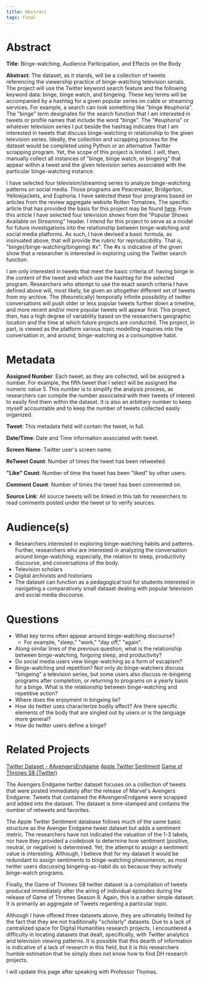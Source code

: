 ```yaml
---
title: Abstract
tags: Final
---
```

# Abstract
**Title**: Binge-watching, Audience Participation, and Effects on the Body

**Abstract**: The dataset, as it stands, will be a collection of tweets referencing the viewership practice of binge-watching television serials. The project will use the Twitter keyword search feature and the following keyword data: binge, binge watch, and bingeing. These key terms will be accompanied by a hashtag for a given popular series on cable or streaming services. For example, a search can look something like "binge #euphoria". The "binge" term designates for the search function that I am interested in tweets or profile names that include the word "binge". The "#euphoria" or whatever television series I put beside the hashtag indicates that I am interested in tweets that discuss binge-watching in relationship to the given television series. Ideally, the collection and scrapping process for the dataset would be completed using Python or an alternative Twitter scrapping program. Yet, the scope of this project is limited. I will, then, manually collect all instances of "binge, binge watch, or bingeing" that appear within a tweet and the given television series associated with the particular binge-watching instance.

I have selected four television/streaming series to analyze binge-watching patterns on social media. Those programs are Peacemaker, Bridgerton, Yellowjackets, and Euphoria. I have selected these four programs based on articles from the review aggregate website Rotten Tomatoes. The specific article that has provided the basis for this project may be found [here](https://www.rottentomatoes.com/top-tv/). From this article I have selected four television shows from the "Popular Shows Available on Streaming" header. I intend for this project to serve as a model for future investigations into the relationship between binge-watching and social media platforms. As such, I have devised a basic formula, as insinuated above, that will provide the rubric for reproducibility. That is, "binge(/binge-watching/bingeing) #x". The #x is indicative of the given show that a researcher is interested in exploring using the Twitter search function. 

I am only interested in tweets that meet the basic criteria of: having binge in the content of the tweet and which use the hashtag for the selected program. Researchers who attempt to use the exact search criteria I have defined above will, most likely, be given an altogether different set of tweets from my archive. The (theoretically) temporally infinite possibility of twitter conversations will push older or less popular tweets further down a timeline, and more recent and/or more popular tweets will appear first. This project, then, has a high degree of variability based on the researchers geographic location and the time at which future projects are conducted. The project, in part, is viewed as the platform various topic modelling inquiries into the conversation in, and around, binge-watching as a consumptive habit. 

# Metadata
**Assigned Number**: Each tweet, as they are collected, will be assigned a number. For example, the fifth tweet that I select will be assigned the numeric value 5. This number is to simplify the analysis process, as researchers can compile the number associated with their tweets of interest to easily find them within the dataset. It is also an arbitrary number to keep myself accountable and to keep the number of tweets collected easily organized. 

**Tweet**: This metadata field will contain the tweet, in full. 

**Date/Time**: Date and Time information associated with tweet. 

**Screen Name**: Twitter user's screen name.

**ReTweet Count**: Number of times the tweet has been retweeted.

**"Like" Count**: Number of time the tweet has been "liked" by other users. 

**Comment Count**: Number of times the tweet has been commented on.

**Source Link**: All source tweets will be linked in this tab for researchers to read comments posted under the tweet or to verify sources. 

# Audience(s)
- Researchers interested in exploring binge-watching habits and patterns. Further, researchers who are interested in analyzing the conversation around binge-watching; especially, the relation to sleep, productivity discourse, and conversations of the body.
- Television scholars
- Digital archivists and historians
- The dataset can function as a pedagogical tool for students interested in navigating a comparatively small dataset dealing with popular television and social media discourse. 

# Questions
- What key terms often appear around binge-watching discourse?
	- For example, "sleep," "work," "day off," "again".
- Along similar lines of the previous question, what is the relationship between binge-watching, forgoing sleep, and productivity?
- Do social media users view binge-watching as a form of escapism?
- Binge-watching and repetition? Not only do binge-watchers discuss "bingeing" a television series, but some users also discuss re-bingeing programs after completion, or returning to programs on a yearly basis for a binge. What is the relationship between binge-watching and repetitive action? 
- Where does the enjoyment in bingeing lie?
- How do twitter uses characterize bodily affect? Are there specific elements of the body that are singled out by users or is the language more general?
- How do twitter users define a binge?

# Related Projects
[Twitter Dataset - #AvengersEndgame](https://www.kaggle.com/datasets/kavita5/twitter-dataset-avengersendgame?resource=download)
[Apple Twitter Sentiment](https://data.world/crowdflower/apple-twitter-sentiment)
[Game of Thrones S8 (Twitter)](https://www.kaggle.com/datasets/monogenea/game-of-thrones-twitter)

The Avengers Endgame twitter dataset focuses on a collection of tweets that were posted immediately after the release of Marvel's Avengers Endgame. Tweets that contained the #AvengersEndgame were scrapped and added into the dataset. The dataset is time-stamped and contains the number of retweets and favorites. 

The Apple Twitter Sentiment database follows much of the same basic structure as the Avenger Endgame tweet dataset but adds a sentiment metric. The researchers have not indicated the valuation of the 1-3 labels, nor have they provided a codebook to determine how sentiment (positive, neutral, or negative) is determined. Yet, the attempt to assign a sentiment value is interesting. Although, I believe that for my dataset it would be redundant to assign sentiments to binge-watching phenomenon, as most twitter users discussing bingeing-as-habit do so because they actively binge-watch programs. 

Finally, the Game of Thrones S8 twitter dataset is a compilation of tweets produced immediately after the airing of individual episodes during the release of Game of Thrones Season 8. Again, this is a rather simple dataset. It is primarily an aggregate of Tweets regarding a particular topic. 

Although I have offered three datasets above, they are ultimately limited by the fact that they are not traditionally "scholarly" datasets. Due to a lack of centralized space for Digital Humanities research projects, I encountered a difficulty in locating datasets that dealt, specifically, with Twitter analytics and television viewing patterns. It is possible that this dearth of information is indicative of a lack of research in this field, but it is this researchers humble estimation that he simply does not know how to find DH research projects. 

I will update this page after speaking with Professor Thomas. 
